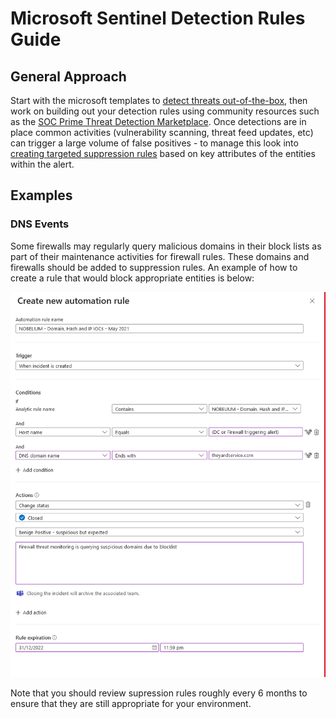 # Microsoft Sentinel Detection Rules Guide

## General Approach
Start with the microsoft templates to [detect threats out-of-the-box](https://docs.microsoft.com/en-us/azure/sentinel/detect-threats-built-in), then work on building out your detection rules using community resources such as the [SOC Prime Threat Detection Marketplace](https://my.socprime.com/tdm/). Once detections are in place common activities (vulnerability scanning, threat feed updates, etc) can trigger a large volume of false positives - to manage this look into [creating targeted suppression rules](https://docs.microsoft.com/en-us/azure/defender-for-cloud/alerts-suppression-rules#create-a-suppression-rule) based on key attributes of the entities within the alert.

## Examples

### DNS Events
Some firewalls may regularly query malicious domains in their block lists as part of their maintenance activities for firewall rules. These domains and firewalls should be added to suppression rules. An example of how to create a rule that would block appropriate entities is below:

![DNS Supression rule example](/screenshots/Sentinel%20Guides/DNS%20Supression.PNG)

Note that you should review supression rules roughly every 6 months to ensure that they are still appropriate for your environment.